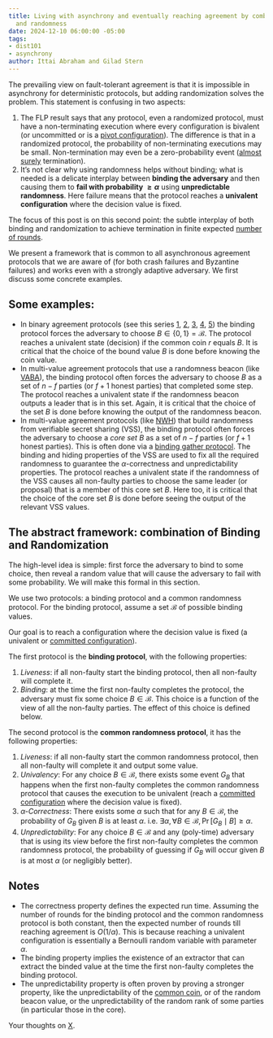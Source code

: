 ```yaml
---
title: Living with asynchrony and eventually reaching agreement by combining binding
  and randomness
date: 2024-12-10 06:00:00 -05:00
tags:
- dist101
- asynchrony
author: Ittai Abraham and Gilad Stern
---
```


The prevailing view on fault-tolerant agreement is that it is impossible in asynchrony for deterministic protocols, but adding randomization solves the problem. This statement is confusing in two aspects:

1. The FLP result says that any protocol, even a randomized protocol, must have a non-terminating execution where every configuration is bivalent (or uncommitted or is a [pivot configuration](https://decentralizedthoughts.github.io/2024-03-07-mobile-is-FLP/)). The difference is that in a randomized protocol, the probability of non-terminating executions may be small. Non-termination may even be a zero-probability event ([almost surely](https://en.wikipedia.org/wiki/Almost_surely) termination).
2. It’s not clear why using randomness helps without binding; what is needed is a delicate interplay between **binding the adversary** and then causing them to **fail with probability $\geq \alpha$** using **unpredictable randomness**. Here failure means that the protocol reaches a **univalent configuration** where the decision value is fixed.

The focus of this post is on this second point: the subtle interplay of both binding and randomization to achieve termination in finite expected [number of rounds](https://decentralizedthoughts.github.io/2021-09-29-the-round-complexity-of-reliable-broadcast/). 


We present a framework that is common to all asynchronous agreement protocols that we are aware of (for both crash failures and Byzantine failures) and works even with a strongly adaptive adversary. We first discuss some concrete examples.

## Some examples:

* In binary agreement protocols (see this series [1](https://decentralizedthoughts.github.io/2022-03-30-asynchronous-agreement-part-one-defining-the-problem/), [2](https://decentralizedthoughts.github.io/2022-03-30-asynchronous-agreement-part-two-ben-ors-protocol/), [3](https://decentralizedthoughts.github.io/2022-03-30-asynchronous-agreement-part-three-a-modern-version-of-ben-ors-protocol/), [4](https://decentralizedthoughts.github.io/2022-04-05-aa-part-four-CA-and-BCA/), [5](https://decentralizedthoughts.github.io/2022-04-05-aa-part-five-ABBA/)) the binding protocol forces the adversary to choose $B \in \{0,1\}=\mathcal{B}$. The protocol reaches a univalent state (decision) if the common coin $r$ equals $B$. It is critical that the choice of the bound value $B$ is done before knowing the coin value.
* In multi-value agreement protocols that use a randomness beacon (like [VABA](https://arxiv.org/abs/1811.01332)), the binding protocol often forces the adversary to choose $B$ as a set of $n-f$ parties (or $f+1$ honest parties) that completed some step. The protocol reaches a univalent state if the randomness beacon outputs a leader that is in this set. Again, it is critical that the choice of the set $B$ is done before knowing the output of the randomness beacon.
* In multi-value agreement protocols (like [NWH](https://arxiv.org/abs/2102.09041)) that  build randomness from verifiable secret sharing (VSS), the binding protocol often forces the adversary to choose a *core set* $B$ as a set of $n-f$ parties (or $f+1$ honest parties). This is often done via a [binding gather protocol](https://decentralizedthoughts.github.io/2024-01-09-gather-with-binding-and-verifiability/). The binding and hiding properties of the VSS are used to fix all the required randomness to guarantee the $\alpha$-correctness and unpredictability properties. The protocol reaches a univalent state if the randomness of the VSS causes all non-faulty parties to choose the same leader (or proposal) that is a member of this core set $B$. Here too, it is critical that the choice of the core set $B$ is done before seeing the output of the relevant VSS values.

## The abstract framework: combination of Binding and Randomization

The high-level idea is simple: first force the adversary to bind to some choice, then reveal a random value that will cause the adversary to fail with some probability. We will make this formal in this section.


We use two protocols: a binding protocol and a common randomness protocol. For the binding protocol, assume a set $\mathcal{B}$ of possible binding values.  

Our goal is to reach a configuration where the decision value is fixed (a univalent or [committed configuration](https://decentralizedthoughts.github.io/2019-12-15-consensus-model-for-FLP/)).

The first protocol is the **binding protocol**, with the following properties:

1. *Liveness*: if all non-faulty start the binding protocol, then all non-faulty will complete it.
2. *Binding*: at the time the first non-faulty completes the protocol, the adversary must fix some choice $B \in \mathcal{B}$. This choice is a function of the view of all the non-faulty parties. The effect of this choice is defined below.

The second protocol is the **common randomness protocol**, it has the following properties:

1. *Liveness*: if all non-faulty start the common randomness protocol, then all non-faulty will complete it and output some value.
2. *Univalency*: For any choice $B \in \mathcal{B}$, there exists some event $G_B$ that happens when the first non-faulty completes the common randomness protocol that causes the execution to be univalent (reach a [committed configuration](https://decentralizedthoughts.github.io/2019-12-15-consensus-model-for-FLP/) where the decision value is fixed). 
3. *$\alpha$-Correctness*: There exists some $\alpha$ such that for any $B \in \mathcal{B}$, the probability of $G_B$ given $B$ is at least $\alpha$. i.e. $\exists \alpha, \forall B \in \mathcal{B}, \Pr[G_B \mid B] \ge \alpha$.   
4. *Unpredictability*: For any choice $B \in \mathcal{B}$ and any (poly-time) adversary that is using its view before the first non-faulty completes the common randomness protocol, the probability of guessing if $G_B$ will occur given $B$ is at most $\alpha$ (or negligibly better).  


## Notes

* The correctness property defines the expected run time. Assuming the number of rounds for the binding protocol and the common randomness protocol is both constant, then the expected number of rounds till reaching agreement is $O(1/\alpha)$. This is because reaching a univalent configuration is essentially a Bernoulli random variable with parameter $\alpha$.
* The binding property implies the existence of an extractor that can extract the binded value at the time the first non-faulty completes the binding protocol.
* The unpredictability property is often proven by proving a stronger property, like the unpredictability of the [common coin](https://decentralizedthoughts.github.io/2022-04-05-aa-part-five-ABBA/), or of the random beacon value, or the unpredictability of the random rank of some parties (in particular those in the core).

Your thoughts on [X]().